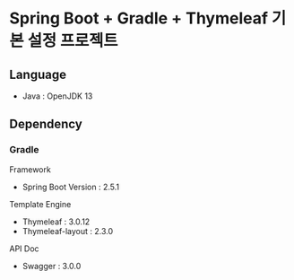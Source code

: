 # Spring Boot + Gradle + Thymeleaf 기본 설정 프로젝트 

## Language 
- Java : OpenJDK 13

## Dependency
### Gradle 
Framework
- Spring Boot Version : 2.5.1

Template Engine
- Thymeleaf : 3.0.12
- Thymeleaf-layout : 2.3.0

API Doc
- Swagger : 3.0.0
